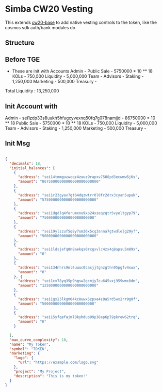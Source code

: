 # Simba CW20 Vesting

This extends [cw20-base](https://github.com/CosmWasm/cw-plus/tree/v0.13.1/contracts/cw20-base)
to add native vesting controls to the token, like the cosmos sdk auth/bank modules do.

## Structure 

## Before TGE 
- These are init with Accounts 
Admin - 
Public Sale - 5750000 * 10 ** 18
KOLs - 750,000
Liquidity - 5,000,000
Team -
Advisors - 
Staking  - 1,250,000
Marketing - 500,000
Treasury -

Total Liquidity : 13,250,000

## Init Account with 
Admin - sei1zdp33s8uukh5hfugcyvexnq50fq7g078namjjd -  86750000 * 10 ** 18
Public Sale -  5750000 * 10 ** 18
KOLs - 750,000
Liquidity - 5,000,000
Team - 
Advisors - 
Staking  - 1,250,000
Marketing - 500,000
Treasury - 


## Init Msg 
```json

{
  "decimals": 18,
  "initial_balances": [
    {
      "address": "sei14tmmguzwcqz4zuuz9rapxv7508pd3ecwmw5j6s", 
      "amount": "86750000000000000000000000" 
    },
    {
      "address": "sei1r23gyav7gt64dqzwtrr0l0fr2drx3cyan5upuk",
      "amount": "5750000000000000000000000"
    },
    {
      "address": "sei1dgdlq4ferumxnu9xp24xzeqzqtr5vyeltgyp79",
      "amount": "750000000000000000000000"
    },
    {
      "address": "sei19ylzzuf5q8y7um26x5cg3anna7gtwdlelg29yf",
      "amount": "5000000000000000000000000"
    },
    {
      "address": "sei1ldsjefq0n8aekqs0rxgxvlc4zx4q8apsu5m89x",
      "amount": "0"
    },
    {
      "address": "sei134nhrs9nl4uuuc0casjjtgnzgthn95pgfv4xwx",
      "amount": "0"
    }, {
      "address": "sei1cx78yq35p9hgsw2gcmjy7cu645vxj959wmc8dn",
      "amount": "1250000000000000000000000"
    },
    {
      "address": "sei1gx23lkgm04kc8uwx5zpxe4z8a5rd5wx2rr9g0f",
      "amount": "500000000000000000000000"
    },
    {
      "address": "sei15yfqefajml8kyhdup99p38ap6pl9pkrew62trq",
      "amount": "0"
    }
    
  ],
  "max_curve_complexity": 10,
  "name": "My Token",
  "symbol": "TOKEN",
  "marketing": {
    "logo": {
      "url": "https://example.com/logo.svg"
    },
    "project": "My Project",
    "description": "This is my token!"
  }
}
```